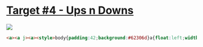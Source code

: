 # [Target #4 - Ups n Downs](https://cssbattle.dev/play/4)

![](https://cssbattle.dev/targets/4.png)

```HTML
<a><a j><a><style>body{padding:42;background:#62306d}a{float:left;width:100;height:200;border-radius:1in;background:linear-gradient(#0000 50%,#f7ec7d 1q)}[j]{transform:rotate(180deg
```
